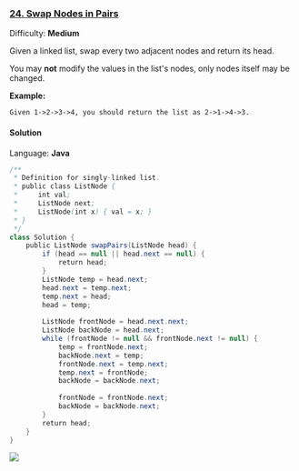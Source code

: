 ### [24\. Swap Nodes in Pairs](https://leetcode.com/problems/swap-nodes-in-pairs/)

Difficulty: **Medium**


Given a linked list, swap every two adjacent nodes and return its head.

You may **not** modify the values in the list's nodes, only nodes itself may be changed.

**Example:**

```
Given 1->2->3->4, you should return the list as 2->1->4->3.
```


#### Solution

Language: **Java**

```java
/**
 * Definition for singly-linked list.
 * public class ListNode {
 *     int val;
 *     ListNode next;
 *     ListNode(int x) { val = x; }
 * }
 */
class Solution {
    public ListNode swapPairs(ListNode head) {
        if (head == null || head.next == null) {
            return head;
        }
        ListNode temp = head.next;
        head.next = temp.next;
        temp.next = head;
        head = temp;
​
        ListNode frontNode = head.next.next;
        ListNode backNode = head.next;
        while (frontNode != null && frontNode.next != null) {
            temp = frontNode.next;
            backNode.next = temp;
            frontNode.next = temp.next;
            temp.next = frontNode;
            backNode = backNode.next;
​
            frontNode = frontNode.next;
            backNode = backNode.next;
        }
        return head;
    }
}
```
![](https://ws1.sinaimg.cn/large/006tKfTcgy1g0vlzv7nsqj310m0nstbv.jpg)